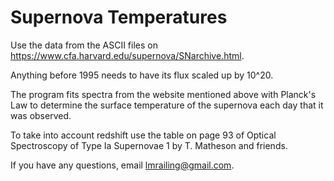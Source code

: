 # Supernova Temperatures
Use the data from the ASCII files on https://www.cfa.harvard.edu/supernova/SNarchive.html.

Anything before 1995 needs to have its flux scaled up by 10^20.

The program fits spectra from the website mentioned above with Planck's Law to determine the surface temperature of the supernova each day that it was observed. 

To take into account redshift use the table on page 93 of Optical Spectroscopy of Type Ia Supernovae 1 by T. Matheson and friends. 

If you have any questions, email lmrailing@gmail.com.

